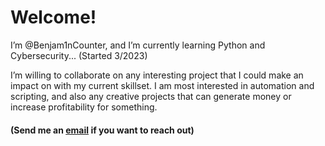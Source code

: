# Welcome!   

I’m @Benjam1nCounter, and I’m currently learning Python and Cybersecurity... (Started 3/2023)

I’m willing to collaborate on any interesting project that I could make an impact on with my current skillset. I am most interested in automation and scripting, and also any creative projects that can generate money or increase profitability for something.

#### (Send me an [email](mailto:benjam1ncounter@proton.me) if you want to reach out)   
